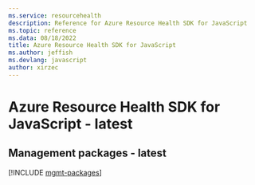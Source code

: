 ```yaml
---
ms.service: resourcehealth
description: Reference for Azure Resource Health SDK for JavaScript
ms.topic: reference
ms.data: 08/18/2022
title: Azure Resource Health SDK for JavaScript
ms.author: jeffish
ms.devlang: javascript
author: xirzec
---
```

# Azure Resource Health SDK for JavaScript - latest

## Management packages - latest
[!INCLUDE [mgmt-packages](resource-health-mgmt-index.md)]
